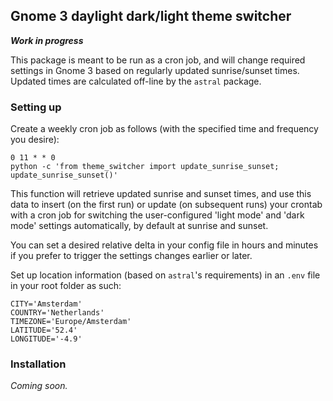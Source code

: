 Gnome 3 daylight dark/light theme switcher
---

***Work in progress***

This package is meant to be run as a cron job, and will change required settings in Gnome 3 based on regularly updated sunrise/sunset times. Updated times are calculated off-line by the `astral` package.

### Setting up 
Create a weekly cron job as follows (with the specified time and frequency you desire): 
```
0 11 * * 0
python -c 'from theme_switcher import update_sunrise_sunset; update_sunrise_sunset()'
```
This function will retrieve updated sunrise and sunset times, and use this data to insert (on the first run) or update (on subsequent runs) your crontab with a cron job for switching the user-configured 'light mode' and 'dark mode' settings automatically, by default at sunrise and sunset. 

You can set a desired relative delta in your config file in hours and minutes if you prefer to trigger the settings changes earlier or later.

Set up location information (based on `astral`'s requirements) in an `.env` file in your root folder as such:
```
CITY='Amsterdam'
COUNTRY='Netherlands'
TIMEZONE='Europe/Amsterdam'
LATITUDE='52.4'
LONGITUDE='-4.9'
```

### Installation
_Coming soon._